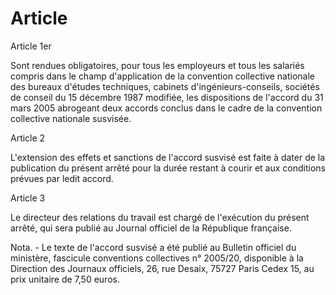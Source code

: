 # Article

  
 Article 1er  
  
 Sont rendues obligatoires, pour tous les employeurs et tous les salariés compris dans le champ d'application de la convention collective nationale des bureaux d'études techniques, cabinets d'ingénieurs-conseils, sociétés de conseil du 15 décembre 1987 modifiée, les dispositions de l'accord du 31 mars 2005 abrogeant deux accords conclus dans le cadre de la convention collective nationale susvisée.  
  
 Article 2  
  
 L'extension des effets et sanctions de l'accord susvisé est faite à dater de la publication du présent arrêté pour la durée restant à courir et aux conditions prévues par ledit accord.  
  
 Article 3  
  
 Le directeur des relations du travail est chargé de l'exécution du présent arrêté, qui sera publié au Journal officiel de la République française.  
  
 Nota. - Le texte de l'accord susvisé a été publié au Bulletin officiel du ministère, fascicule conventions collectives n° 2005/20, disponible à la Direction des Journaux officiels, 26, rue Desaix, 75727 Paris Cedex 15, au prix unitaire de 7,50 euros.  
